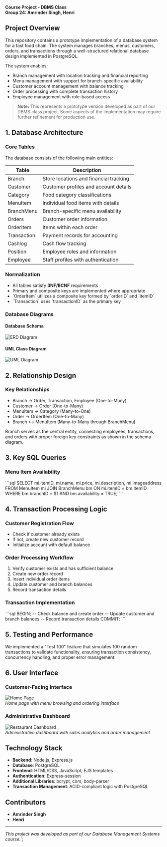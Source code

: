 **Course Project - DBMS Class**  
**Group 24: Amrinder Singh, Henri**

## Project Overview
This repository contains a prototype implementation of a database system for a fast food chain. The system manages branches, menus, customers, orders, and transactions through a well-structured relational database design implemented in PostgreSQL.

The system enables:
- Branch management with location tracking and financial reporting
- Menu management with support for branch-specific availability
- Customer account management with balance tracking
- Order processing with complete transaction history
- Employee management with role-based access

> **Note:** This represents a prototype version developed as part of our DBMS class project. Some aspects of the implementation may require further refinement for production use.

## 1. Database Architecture

### Core Tables
The database consists of the following main entities:

| Table       | Description                             |
|-------------|-----------------------------------------|
| Branch      | Store locations and financial tracking  |
| Customer    | Customer profiles and account details   |
| Category    | Food category classifications           |
| MenuItem    | Individual food items with details      |
| BranchMenu  | Branch-specific menu availability       |
| Orders      | Customer order information              |
| OrderItem   | Items within each order                 |
| Transaction | Payment records for accounting          |
| Cashlog     | Cash flow tracking                      |
| Position    | Employee roles and information          |
| Employee    | Staff profiles with authentication      |

### Normalization
- All tables satisfy **3NF/BCNF** requirements
- Primary and composite keys are implemented where appropriate
- \`OrderItem\` utilizes a composite key formed by \`orderID\` and \`itemID\`
- \`Transaction\` uses \`transactionID\` as the primary key

### Database Diagrams

#### Database Schema
![ERD Diagram](images/erd_diagram.png)

#### UML Class Diagram
![UML Diagram](images/uml_diagram.png)

## 2. Relationship Design

### Key Relationships
- Branch → Order, Transaction, Employee (One-to-Many)
- Customer → Order (One-to-Many)
- MenuItem → Category (Many-to-One)
- Order → OrderItem (One-to-Many)
- Branch ↔ MenuItem (Many-to-Many through BranchMenu)

Branch serves as the central entity, connecting employees, transactions, and orders with proper foreign key constraints as shown in the schema diagram.

## 3. Key SQL Queries

### Menu Item Availability
\`\`\`sql
SELECT mi.itemID, mi.name, mi.price, mi.description, mi.imageaddress 
FROM MenuItem mi 
JOIN BranchMenu bm ON mi.itemID = bm.itemID 
WHERE bm.branchID = $1 AND bm.availability = TRUE;
\`\`\`

## 4. Transaction Processing Logic

### Customer Registration Flow
- Check if customer already exists
- If not, create new customer record 
- Initialize account with default balance

### Order Processing Workflow
1. Verify customer exists and has sufficient balance
2. Create new order record
3. Insert individual order items
4. Update customer and branch balances
5. Record transaction details

### Transaction Implementation
\`\`\`sql
BEGIN;
  -- Check balance and create order
  -- Update customer and branch balances
  -- Record transaction details
COMMIT;
\`\`\`

## 5. Testing and Performance

We implemented a "Test 100" feature that simulates 100 random transactions to validate functionality, ensuring transaction consistency, concurrency handling, and proper error management.

## 6. User Interface

### Customer-Facing Interface
![Home Page](images/home_page.png)  
*Home page with menu browsing and ordering interface*

### Administrative Dashboard
![Restaurant Dashboard](images/restaurant_dashboard.png)  
*Administrative dashboard with sales analytics and order management*

## Technology Stack
- **Backend**: Node.js, Express.js
- **Database**: PostgreSQL
- **Frontend**: HTML/CSS, JavaScript, EJS templates
- **Authentication**: Express-session
- **Additional Libraries**: bcrypt, cors, body-parser
- **Transaction Management**: ACID-compliant logic with PostgreSQL

## Contributors
- **Amrinder Singh**
- **Henri**

---

*This project was developed as part of our Database Management Systems course.*`;
